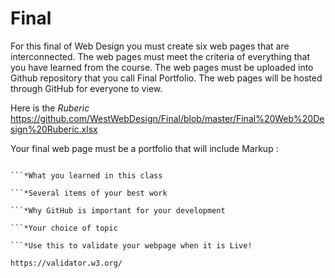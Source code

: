 # Final
For this final of Web Design you must create six web pages that are interconnected. The web pages must meet the criteria of everything that you have learned from the course. The web pages must be uploaded into Github repository that you call Final Portfolio. The web pages will be hosted through GitHub for everyone to view.

Here is the *Ruberic* 
https://github.com/WestWebDesign/Final/blob/master/Final%20Web%20Design%20Ruberic.xlsx



Your final web page must be a portfolio that will include
Markup : 
```*About page

```*What you learned in this class
         
```*Several items of your best work
         
```*Why GitHub is important for your development
         
```*Your choice of topic
         
```*Use this to validate your webpage when it is Live!

https://validator.w3.org/



         
